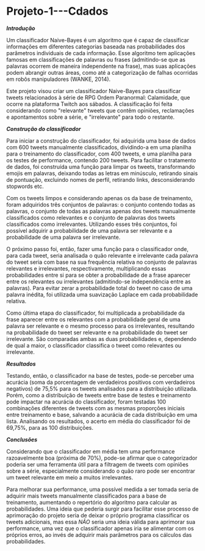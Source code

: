 # Projeto-1---Cdados

***Introdução***

Um classificador Naive-Bayes é um algoritmo que é capaz de classificar informações em diferentes categorias baseada nas probabilidades dos parâmetros individuais de cada informação. Esse algoritmo tem aplicações famosas em classificações de palavras ou frases (admitindo-se que as palavras ocorrem de maneira independente na frase), mas suas aplicações podem abrangir outras áreas, como até a categorização de falhas ocorridas em robôs manipuladores (WANKE, 2014).

Este projeto visou criar um classificador Naive-Bayes para classificar tweets relacionados à série de RPG Ordem Paranormal: Calamidade, que ocorre na plataforma Twitch aos sábados. A classificação foi feita considerando como "relevante" tweets que contêm opiniões, reclamações e apontamentos sobre a série, e "irrelevante" para todo o restante.


***Construção do classificador***

Para iniciar a construção do classificador, foi adquirida uma base de dados com 600 tweets manualmente classificados, dividindo-a em uma planilha para o treinamento do classificador, com 400 tweets, e uma planilha para os testes de performance, contendo 200 tweets. Para facilitar o tratamento de dados, foi construída uma função para limpar os tweets, transformando emojis em palavras, deixando todas as letras em minúsculo, retirando sinais de pontuação, excluindo nomes de perfil, retirando links, desconsiderando stopwords etc.

Com os tweets limpos e considerando apenas os da base de treinamento, foram adquiridos três conjuntos de palavras: o conjunto contendo todas as palavras, o conjunto de todas as palavras apenas dos tweets manualmente classificados como relevantes e o conjunto de palavras dos tweets classificados como irrelevantes. Utilizando esses três conjuntos, foi possível adquirir a probabilidade de uma palavra ser relevante e a probabilidade de uma palavra ser irrelevante.

O próximo passo foi, então, fazer uma função para o classificador onde, para cada tweet, seria analisada o quão relevante e irrelevante cada palavra do tweet seria com base na sua frequência relativa no conjunto de palavras relevantes e irrelevantes, respectivamente, multiplicando essas probabilidades entre si para se obter a probabilidade de a frase aparecer entre os relevantes ou irrelevantes (admitindo-se independência entre as palavras). Para evitar zerar a probabilidade total do tweet no caso de uma palavra inédita, foi utilizada uma suavização Laplace em cada probabilidade relativa. 

Como última etapa do classificador, foi multiplicada a probabilidade da frase aparecer entre os relevantes com a probabilidade geral de uma palavra ser relevante e o mesmo processo para os irrelevantes, resultando na probabilidade do tweet ser relevante e na probabilidade do tweet ser irrelevante. São comparadas ambas as duas probabilidades e, dependendo de qual a maior, o classificador classifica o tweet como relevantes ou irrelevante.


***Resultados***

Testando, então, o classificador na base de testes, pode-se perceber uma acurácia (soma da porcentagem de verdadeiros positivos com verdadeiros negativos) de 75,5% para os tweets analisados para a distribuição utilizada. Porém, como a distribuição de tweets entre base de testes e treinamento pode impactar na acurácia do classificador, foram testadas 100 combinações diferentes de tweets com as mesmas proporções iniciais entre treinamento e base, salvando a acurácia de cada distribuição em uma lista. Analisando os resultados, o acerto em média do classificador foi de 69,75%, para as 100 distribuições.


***Conclusões***

Considerando que o classificador em média tem uma performance razoavelmente boa (próxima de 70%), pode-se afirmar que o categorizador poderia ser uma ferramenta útil para a filtragem de tweets com opiniões sobre a série, especialmente considerando o quão raro pode ser encontrar um tweet relevante em meio a muitos irrelevantes.

Para melhorar sua performance, uma possível medida a ser tomada seria de adquirir mais tweets manualmente classificados para a base de treinamento, aumentando o repertório do algoritmo para calcular as probabilidades. Uma ideia que pederia surgir para facilitar esse processo de aprimoração do projeto seria de deixar o próprio programa classificar os tweets adicionais, mas essa *NÃO* seria uma ideia válida para aprimorar sua performance, uma vez que o classificador apenas iria se alimentar com os próprios erros, ao invés de adquirir mais parâmetros para os cálculos das probabilidades. 
